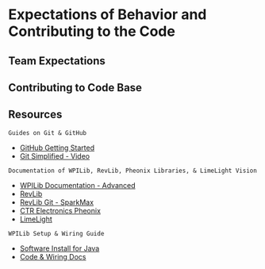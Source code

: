 # Expectations of Behavior and Contributing to the Code
## Team Expectations
## Contributing to Code Base
## Resources
`Guides on Git & GitHub`
- [GitHub Getting Started](https://docs.github.com/en/get-started)
- [Git Simplified - Video](https://youtu.be/HkdAHXoRtos?si=phwDUfXwC512ukUh)

`Documentation of WPILib, RevLib, Pheonix Libraries, & LimeLight Vision`
- [WPILib Documentation - Advanced](https://docs.wpilib.org/en/stable/stubs/advanced-programming-stub.html)
- [RevLib](https://docs.revrobotics.com/sparkmax/software-resources/spark-max-api-information)
- [RevLib Git - SparkMax](https://github.com/REVrobotics/SPARK-MAX-Examples/tree/b865e5fa644bc859769c7a6130b7101176aec6d5/Java)
- [CTR Electronics Pheonix](https://store.ctr-electronics.com/software/)
- [LimeLight](https://docs.limelightvision.io/docs/docs-limelight/getting-started/summary)

`WPILib Setup & Wiring Guide`
- [Software Install for Java](https://docs.wpilib.org/en/latest/docs/zero-to-robot/step-2/wpilib-setup.html)
- [Code & Wiring Docs](https://docs.wpilib.org/en/latest/index.html)
